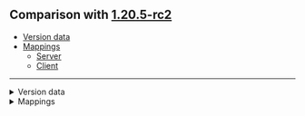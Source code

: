 ## Comparison with [1.20.5-rc2](https://github.com/PixiGeko/Minecraft-generated-data/tree/1.20.5-rc2)

- [Version data](#version-data)
- [Mappings](#mappings)
  - [Server](#server)
  - [Client](#client)

<hr/>
<details><summary>Version data</summary>
<table><tr><th></th><th align="left">1.20.5-rc2</th><th>1.20.5-rc3</th></tr><tr><td>World version</td><td><code>3835</code></td><td><code>3836</code></td></tr><tr><td>Protocol version</td><td><code>1073742014</code></td><td><code>1073742015</code></td></tr></table>
</details>
<details><summary>Mappings</summary>
<h2>Server</h2>

<details>
<summary>
Changes
</summary>

```
XXX.minecraft.core.MappedRegistry +1P
```

</details>




































































































































































































































































































































































































































































































































































































































































































































































































































































































































































































































































































































































































































































































































































































































































































































































































































































































































































































































































































































































































































































































































































































































































































































































































































































































































































































































































































































































































































































































































































































































































































































































<h2>Client</h2>

<details>
<summary>
Changes
</summary>

```
XXX.minecraft.core.MappedRegistry +1P
```

</details>
</details>